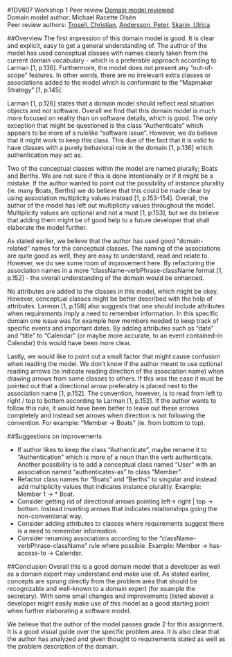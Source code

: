 #1DV607 Workshop 1 Peer review
[Domain model reviewed](https://github.com/mo222mw/1dv607)     
Domain model author: Michael Racette Olsén  
Peer review authors: [Trosell, Christian](https://github.com/krockgardin), [Andersson, Peter](https://github.com/sehnpaa), [Skarin, Ulrica](https://github.com/ulricaskarin)  

##Overview
The first impression of this domain model is good. It is clear and explicit, easy to get a general understanding of. The author of the model has used conceptual classes with names clearly taken from the current domain vocabulary - which is a preferable approach according to Larman [1, p.136]. Furthermore, the model does not present any “out-of-scope” features. In other words, there are no irrelevant extra classes or associations added to the model which is conformant to the “Mapmaker Strategy” [1, p.145]. 

Larman [1, p.126] states that a domain model should reflect real situation objects and not software. Overall we find that this domain model is much more focused on reality than on software details, which is good. The only exception that might be questioned is the class “Authenticate” which appears to be more of a rulelike “software issue”. However, we do believe that it might work to keep this class. This due of the fact that it is valid to have classes with a purely behavioral role in the domain [1, p.136] which authentication may act as.  

Two of the conceptual classes within the model are named plurally; Boats and Berths. We are not sure if this is done intentionally or if it might be a mistake. If the author wanted to point out the possibility of instance plurality (ie. many Boats, Berths) we do believe that this could be made clear by using association multiplicity values instead [1, p.153-154]. Overall, the author of the model has left out multiplicity values throughout the model. Multiplicity values are optional and not a must [1, p.153], but we do believe that adding them might be of good help to a future developer that shall elaborate the model further.

As stated earlier, we believe that the author has used good “domain-related” names for the conceptual classes. The naming of the associations are quite good as well, they are easy to understand, read and relate to. However, we do see some room of improvement here. By refactoring the association names in a more “className-verbPhrase-className format [1, p.152] - the overall understanding of the domain would be enhanced. 

No attributes are added to the classes in this model, which might be okey. However, conceptual classes might be better described with the help of attributes. Larman [1, p.158] also suggests that one should include attributes when requirements imply a need to remember information. In this specific domain one issue was for example how members needed to keep track of specific events and important dates. By adding attributes such as “date” and “title” to “Calendar” (or maybe more accurate, to an event contained-in Calendar) this would have been more clear.

Lastly, we would like to point out a small factor that might cause confusion when reading the model. We don’t know if the author meant to use  optional reading arrows (to indicate reading direction of the association name) when drawing arrows from some classes to others. If this was the case it must be pointed out that a directional arrow preferably is placed next to the association name [1, p.152]. The convention, however,  is to read from left to right / top to bottom according to Larman [1, p.152]. If the author wants to follow this rule, it would have been better to leave out these arrows completely and instead set arrows when direction is not following the convention. For example: “Member → Boats” (ie. from bottom to top).

##Suggestions on Improvements
* If author likes to keep the class “Authenticate”, maybe rename it to “Authentication” which is more of a noun than the verb authenticate. Another possibility is to add a conceptual class named “User” with an association named “authenticates-as” to class “Member”. 
* Refactor class names for “Boats” and “Berths” to singular and instead add multiplicity values that indicates instance plurality. Example: Member 1 → * Boat.
* Consider getting rid of directional arrows pointing left→ right | top → bottom. Instead inserting arrows that indicates relationships going the non-conventional way.
* Consider adding attributes to classes where requirements suggest there is a need to remember information.
* Consider renaming associations according to the “className-verbPhrase-className” rule where possible. Example: Member →  has-access-to → Calendar.

##Conclusion
Overall this is a good domain model that a developer as well as a domain expert may understand and make use of. As stated earlier, concepts are sprung directly from the problem area that should be recognizable and well-known to a domain expert (for example the secretary). With some small changes and improvements (listed above) a developer might easily make use of this model as a good starting point when further elaborating a software model.

We believe that the author of the model passes grade 2 for this assignment. It is a good visual guide over the specific problem area. It is also clear that the author has analyzed and given thought to requirements stated as well as the problem description of the domain.
